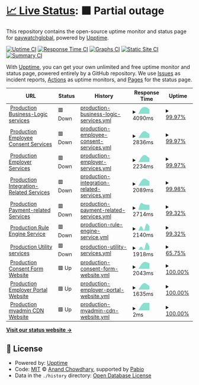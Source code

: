 # [📈 Live Status](https://paywatchglobal.github.io/upptime): <!--live status--> **🟧 Partial outage**

This repository contains the open-source uptime monitor and status page for [paywatchglobal](https://paywatchglobal.github.io/upptime), powered by [Upptime](https://github.com/upptime/upptime).

[![Uptime CI](https://github.com/paywatchglobal/upptime/workflows/Uptime%20CI/badge.svg)](https://github.com/paywatchglobal/upptime/actions?query=workflow%3A%22Uptime+CI%22)
[![Response Time CI](https://github.com/paywatchglobal/upptime/workflows/Response%20Time%20CI/badge.svg)](https://github.com/paywatchglobal/upptime/actions?query=workflow%3A%22Response+Time+CI%22)
[![Graphs CI](https://github.com/paywatchglobal/upptime/workflows/Graphs%20CI/badge.svg)](https://github.com/paywatchglobal/upptime/actions?query=workflow%3A%22Graphs+CI%22)
[![Static Site CI](https://github.com/paywatchglobal/upptime/workflows/Static%20Site%20CI/badge.svg)](https://github.com/paywatchglobal/upptime/actions?query=workflow%3A%22Static+Site+CI%22)
[![Summary CI](https://github.com/paywatchglobal/upptime/workflows/Summary%20CI/badge.svg)](https://github.com/paywatchglobal/upptime/actions?query=workflow%3A%22Summary+CI%22)

With [Upptime](https://upptime.js.org), you can get your own unlimited and free uptime monitor and status page, powered entirely by a GitHub repository. We use [Issues](https://github.com/paywatchglobal/upptime/issues) as incident reports, [Actions](https://github.com/paywatchglobal/upptime/actions) as uptime monitors, and [Pages](https://paywatchglobal.github.io/upptime) for the status page.

<!--start: status pages-->
<!-- This summary is generated by Upptime (https://github.com/upptime/upptime) -->
<!-- Do not edit this manually, your changes will be overwritten -->
<!-- prettier-ignore -->
| URL | Status | History | Response Time | Uptime |
| --- | ------ | ------- | ------------- | ------ |
| <img alt="" src="https://icons.duckduckgo.com/ip3/20.24.157.72.ico" height="13"> [Production Business-Logic services](https://20.24.157.72/agghealth/health) | 🟥 Down | [production-business-logic-services.yml](https://github.com/paywatchglobal/upptime/commits/HEAD/history/production-business-logic-services.yml) | <details><summary><img alt="Response time graph" src="./graphs/production-business-logic-services/response-time-week.png" height="20"> 4090ms</summary><br><a href="https://paywatchglobal.github.io/upptime/history/production-business-logic-services"><img alt="Response time 4090" src="https://img.shields.io/endpoint?url=https%3A%2F%2Fraw.githubusercontent.com%2Fpaywatchglobal%2Fupptime%2FHEAD%2Fapi%2Fproduction-business-logic-services%2Fresponse-time.json"></a><br><a href="https://paywatchglobal.github.io/upptime/history/production-business-logic-services"><img alt="24-hour response time 4090" src="https://img.shields.io/endpoint?url=https%3A%2F%2Fraw.githubusercontent.com%2Fpaywatchglobal%2Fupptime%2FHEAD%2Fapi%2Fproduction-business-logic-services%2Fresponse-time-day.json"></a><br><a href="https://paywatchglobal.github.io/upptime/history/production-business-logic-services"><img alt="7-day response time 4090" src="https://img.shields.io/endpoint?url=https%3A%2F%2Fraw.githubusercontent.com%2Fpaywatchglobal%2Fupptime%2FHEAD%2Fapi%2Fproduction-business-logic-services%2Fresponse-time-week.json"></a><br><a href="https://paywatchglobal.github.io/upptime/history/production-business-logic-services"><img alt="30-day response time 4090" src="https://img.shields.io/endpoint?url=https%3A%2F%2Fraw.githubusercontent.com%2Fpaywatchglobal%2Fupptime%2FHEAD%2Fapi%2Fproduction-business-logic-services%2Fresponse-time-month.json"></a><br><a href="https://paywatchglobal.github.io/upptime/history/production-business-logic-services"><img alt="1-year response time 4090" src="https://img.shields.io/endpoint?url=https%3A%2F%2Fraw.githubusercontent.com%2Fpaywatchglobal%2Fupptime%2FHEAD%2Fapi%2Fproduction-business-logic-services%2Fresponse-time-year.json"></a></details> | <details><summary><a href="https://paywatchglobal.github.io/upptime/history/production-business-logic-services">99.97%</a></summary><a href="https://paywatchglobal.github.io/upptime/history/production-business-logic-services"><img alt="All-time uptime 99.97%" src="https://img.shields.io/endpoint?url=https%3A%2F%2Fraw.githubusercontent.com%2Fpaywatchglobal%2Fupptime%2FHEAD%2Fapi%2Fproduction-business-logic-services%2Fuptime.json"></a><br><a href="https://paywatchglobal.github.io/upptime/history/production-business-logic-services"><img alt="24-hour uptime 99.97%" src="https://img.shields.io/endpoint?url=https%3A%2F%2Fraw.githubusercontent.com%2Fpaywatchglobal%2Fupptime%2FHEAD%2Fapi%2Fproduction-business-logic-services%2Fuptime-day.json"></a><br><a href="https://paywatchglobal.github.io/upptime/history/production-business-logic-services"><img alt="7-day uptime 99.97%" src="https://img.shields.io/endpoint?url=https%3A%2F%2Fraw.githubusercontent.com%2Fpaywatchglobal%2Fupptime%2FHEAD%2Fapi%2Fproduction-business-logic-services%2Fuptime-week.json"></a><br><a href="https://paywatchglobal.github.io/upptime/history/production-business-logic-services"><img alt="30-day uptime 99.97%" src="https://img.shields.io/endpoint?url=https%3A%2F%2Fraw.githubusercontent.com%2Fpaywatchglobal%2Fupptime%2FHEAD%2Fapi%2Fproduction-business-logic-services%2Fuptime-month.json"></a><br><a href="https://paywatchglobal.github.io/upptime/history/production-business-logic-services"><img alt="1-year uptime 99.97%" src="https://img.shields.io/endpoint?url=https%3A%2F%2Fraw.githubusercontent.com%2Fpaywatchglobal%2Fupptime%2FHEAD%2Fapi%2Fproduction-business-logic-services%2Fuptime-year.json"></a></details>
| <img alt="" src="https://icons.duckduckgo.com/ip3/20.24.157.72.ico" height="13"> [Production Employee Consent Services](https://20.24.157.72/agghealth/health) | 🟥 Down | [production-employee-consent-services.yml](https://github.com/paywatchglobal/upptime/commits/HEAD/history/production-employee-consent-services.yml) | <details><summary><img alt="Response time graph" src="./graphs/production-employee-consent-services/response-time-week.png" height="20"> 2836ms</summary><br><a href="https://paywatchglobal.github.io/upptime/history/production-employee-consent-services"><img alt="Response time 2836" src="https://img.shields.io/endpoint?url=https%3A%2F%2Fraw.githubusercontent.com%2Fpaywatchglobal%2Fupptime%2FHEAD%2Fapi%2Fproduction-employee-consent-services%2Fresponse-time.json"></a><br><a href="https://paywatchglobal.github.io/upptime/history/production-employee-consent-services"><img alt="24-hour response time 2836" src="https://img.shields.io/endpoint?url=https%3A%2F%2Fraw.githubusercontent.com%2Fpaywatchglobal%2Fupptime%2FHEAD%2Fapi%2Fproduction-employee-consent-services%2Fresponse-time-day.json"></a><br><a href="https://paywatchglobal.github.io/upptime/history/production-employee-consent-services"><img alt="7-day response time 2836" src="https://img.shields.io/endpoint?url=https%3A%2F%2Fraw.githubusercontent.com%2Fpaywatchglobal%2Fupptime%2FHEAD%2Fapi%2Fproduction-employee-consent-services%2Fresponse-time-week.json"></a><br><a href="https://paywatchglobal.github.io/upptime/history/production-employee-consent-services"><img alt="30-day response time 2836" src="https://img.shields.io/endpoint?url=https%3A%2F%2Fraw.githubusercontent.com%2Fpaywatchglobal%2Fupptime%2FHEAD%2Fapi%2Fproduction-employee-consent-services%2Fresponse-time-month.json"></a><br><a href="https://paywatchglobal.github.io/upptime/history/production-employee-consent-services"><img alt="1-year response time 2836" src="https://img.shields.io/endpoint?url=https%3A%2F%2Fraw.githubusercontent.com%2Fpaywatchglobal%2Fupptime%2FHEAD%2Fapi%2Fproduction-employee-consent-services%2Fresponse-time-year.json"></a></details> | <details><summary><a href="https://paywatchglobal.github.io/upptime/history/production-employee-consent-services">99.97%</a></summary><a href="https://paywatchglobal.github.io/upptime/history/production-employee-consent-services"><img alt="All-time uptime 99.97%" src="https://img.shields.io/endpoint?url=https%3A%2F%2Fraw.githubusercontent.com%2Fpaywatchglobal%2Fupptime%2FHEAD%2Fapi%2Fproduction-employee-consent-services%2Fuptime.json"></a><br><a href="https://paywatchglobal.github.io/upptime/history/production-employee-consent-services"><img alt="24-hour uptime 99.97%" src="https://img.shields.io/endpoint?url=https%3A%2F%2Fraw.githubusercontent.com%2Fpaywatchglobal%2Fupptime%2FHEAD%2Fapi%2Fproduction-employee-consent-services%2Fuptime-day.json"></a><br><a href="https://paywatchglobal.github.io/upptime/history/production-employee-consent-services"><img alt="7-day uptime 99.97%" src="https://img.shields.io/endpoint?url=https%3A%2F%2Fraw.githubusercontent.com%2Fpaywatchglobal%2Fupptime%2FHEAD%2Fapi%2Fproduction-employee-consent-services%2Fuptime-week.json"></a><br><a href="https://paywatchglobal.github.io/upptime/history/production-employee-consent-services"><img alt="30-day uptime 99.97%" src="https://img.shields.io/endpoint?url=https%3A%2F%2Fraw.githubusercontent.com%2Fpaywatchglobal%2Fupptime%2FHEAD%2Fapi%2Fproduction-employee-consent-services%2Fuptime-month.json"></a><br><a href="https://paywatchglobal.github.io/upptime/history/production-employee-consent-services"><img alt="1-year uptime 99.97%" src="https://img.shields.io/endpoint?url=https%3A%2F%2Fraw.githubusercontent.com%2Fpaywatchglobal%2Fupptime%2FHEAD%2Fapi%2Fproduction-employee-consent-services%2Fuptime-year.json"></a></details>
| <img alt="" src="https://icons.duckduckgo.com/ip3/20.24.157.72.ico" height="13"> [Production Employer Services](https://20.24.157.72/agghealth/health) | 🟥 Down | [production-employer-services.yml](https://github.com/paywatchglobal/upptime/commits/HEAD/history/production-employer-services.yml) | <details><summary><img alt="Response time graph" src="./graphs/production-employer-services/response-time-week.png" height="20"> 2234ms</summary><br><a href="https://paywatchglobal.github.io/upptime/history/production-employer-services"><img alt="Response time 2234" src="https://img.shields.io/endpoint?url=https%3A%2F%2Fraw.githubusercontent.com%2Fpaywatchglobal%2Fupptime%2FHEAD%2Fapi%2Fproduction-employer-services%2Fresponse-time.json"></a><br><a href="https://paywatchglobal.github.io/upptime/history/production-employer-services"><img alt="24-hour response time 2234" src="https://img.shields.io/endpoint?url=https%3A%2F%2Fraw.githubusercontent.com%2Fpaywatchglobal%2Fupptime%2FHEAD%2Fapi%2Fproduction-employer-services%2Fresponse-time-day.json"></a><br><a href="https://paywatchglobal.github.io/upptime/history/production-employer-services"><img alt="7-day response time 2234" src="https://img.shields.io/endpoint?url=https%3A%2F%2Fraw.githubusercontent.com%2Fpaywatchglobal%2Fupptime%2FHEAD%2Fapi%2Fproduction-employer-services%2Fresponse-time-week.json"></a><br><a href="https://paywatchglobal.github.io/upptime/history/production-employer-services"><img alt="30-day response time 2234" src="https://img.shields.io/endpoint?url=https%3A%2F%2Fraw.githubusercontent.com%2Fpaywatchglobal%2Fupptime%2FHEAD%2Fapi%2Fproduction-employer-services%2Fresponse-time-month.json"></a><br><a href="https://paywatchglobal.github.io/upptime/history/production-employer-services"><img alt="1-year response time 2234" src="https://img.shields.io/endpoint?url=https%3A%2F%2Fraw.githubusercontent.com%2Fpaywatchglobal%2Fupptime%2FHEAD%2Fapi%2Fproduction-employer-services%2Fresponse-time-year.json"></a></details> | <details><summary><a href="https://paywatchglobal.github.io/upptime/history/production-employer-services">99.97%</a></summary><a href="https://paywatchglobal.github.io/upptime/history/production-employer-services"><img alt="All-time uptime 99.97%" src="https://img.shields.io/endpoint?url=https%3A%2F%2Fraw.githubusercontent.com%2Fpaywatchglobal%2Fupptime%2FHEAD%2Fapi%2Fproduction-employer-services%2Fuptime.json"></a><br><a href="https://paywatchglobal.github.io/upptime/history/production-employer-services"><img alt="24-hour uptime 99.97%" src="https://img.shields.io/endpoint?url=https%3A%2F%2Fraw.githubusercontent.com%2Fpaywatchglobal%2Fupptime%2FHEAD%2Fapi%2Fproduction-employer-services%2Fuptime-day.json"></a><br><a href="https://paywatchglobal.github.io/upptime/history/production-employer-services"><img alt="7-day uptime 99.97%" src="https://img.shields.io/endpoint?url=https%3A%2F%2Fraw.githubusercontent.com%2Fpaywatchglobal%2Fupptime%2FHEAD%2Fapi%2Fproduction-employer-services%2Fuptime-week.json"></a><br><a href="https://paywatchglobal.github.io/upptime/history/production-employer-services"><img alt="30-day uptime 99.97%" src="https://img.shields.io/endpoint?url=https%3A%2F%2Fraw.githubusercontent.com%2Fpaywatchglobal%2Fupptime%2FHEAD%2Fapi%2Fproduction-employer-services%2Fuptime-month.json"></a><br><a href="https://paywatchglobal.github.io/upptime/history/production-employer-services"><img alt="1-year uptime 99.97%" src="https://img.shields.io/endpoint?url=https%3A%2F%2Fraw.githubusercontent.com%2Fpaywatchglobal%2Fupptime%2FHEAD%2Fapi%2Fproduction-employer-services%2Fuptime-year.json"></a></details>
| <img alt="" src="https://icons.duckduckgo.com/ip3/20.24.157.72.ico" height="13"> [Production Integration-Related Services](https://20.24.157.72/agghealth/health) | 🟥 Down | [production-integration-related-services.yml](https://github.com/paywatchglobal/upptime/commits/HEAD/history/production-integration-related-services.yml) | <details><summary><img alt="Response time graph" src="./graphs/production-integration-related-services/response-time-week.png" height="20"> 2089ms</summary><br><a href="https://paywatchglobal.github.io/upptime/history/production-integration-related-services"><img alt="Response time 2089" src="https://img.shields.io/endpoint?url=https%3A%2F%2Fraw.githubusercontent.com%2Fpaywatchglobal%2Fupptime%2FHEAD%2Fapi%2Fproduction-integration-related-services%2Fresponse-time.json"></a><br><a href="https://paywatchglobal.github.io/upptime/history/production-integration-related-services"><img alt="24-hour response time 2089" src="https://img.shields.io/endpoint?url=https%3A%2F%2Fraw.githubusercontent.com%2Fpaywatchglobal%2Fupptime%2FHEAD%2Fapi%2Fproduction-integration-related-services%2Fresponse-time-day.json"></a><br><a href="https://paywatchglobal.github.io/upptime/history/production-integration-related-services"><img alt="7-day response time 2089" src="https://img.shields.io/endpoint?url=https%3A%2F%2Fraw.githubusercontent.com%2Fpaywatchglobal%2Fupptime%2FHEAD%2Fapi%2Fproduction-integration-related-services%2Fresponse-time-week.json"></a><br><a href="https://paywatchglobal.github.io/upptime/history/production-integration-related-services"><img alt="30-day response time 2089" src="https://img.shields.io/endpoint?url=https%3A%2F%2Fraw.githubusercontent.com%2Fpaywatchglobal%2Fupptime%2FHEAD%2Fapi%2Fproduction-integration-related-services%2Fresponse-time-month.json"></a><br><a href="https://paywatchglobal.github.io/upptime/history/production-integration-related-services"><img alt="1-year response time 2089" src="https://img.shields.io/endpoint?url=https%3A%2F%2Fraw.githubusercontent.com%2Fpaywatchglobal%2Fupptime%2FHEAD%2Fapi%2Fproduction-integration-related-services%2Fresponse-time-year.json"></a></details> | <details><summary><a href="https://paywatchglobal.github.io/upptime/history/production-integration-related-services">99.98%</a></summary><a href="https://paywatchglobal.github.io/upptime/history/production-integration-related-services"><img alt="All-time uptime 99.98%" src="https://img.shields.io/endpoint?url=https%3A%2F%2Fraw.githubusercontent.com%2Fpaywatchglobal%2Fupptime%2FHEAD%2Fapi%2Fproduction-integration-related-services%2Fuptime.json"></a><br><a href="https://paywatchglobal.github.io/upptime/history/production-integration-related-services"><img alt="24-hour uptime 99.98%" src="https://img.shields.io/endpoint?url=https%3A%2F%2Fraw.githubusercontent.com%2Fpaywatchglobal%2Fupptime%2FHEAD%2Fapi%2Fproduction-integration-related-services%2Fuptime-day.json"></a><br><a href="https://paywatchglobal.github.io/upptime/history/production-integration-related-services"><img alt="7-day uptime 99.98%" src="https://img.shields.io/endpoint?url=https%3A%2F%2Fraw.githubusercontent.com%2Fpaywatchglobal%2Fupptime%2FHEAD%2Fapi%2Fproduction-integration-related-services%2Fuptime-week.json"></a><br><a href="https://paywatchglobal.github.io/upptime/history/production-integration-related-services"><img alt="30-day uptime 99.98%" src="https://img.shields.io/endpoint?url=https%3A%2F%2Fraw.githubusercontent.com%2Fpaywatchglobal%2Fupptime%2FHEAD%2Fapi%2Fproduction-integration-related-services%2Fuptime-month.json"></a><br><a href="https://paywatchglobal.github.io/upptime/history/production-integration-related-services"><img alt="1-year uptime 99.98%" src="https://img.shields.io/endpoint?url=https%3A%2F%2Fraw.githubusercontent.com%2Fpaywatchglobal%2Fupptime%2FHEAD%2Fapi%2Fproduction-integration-related-services%2Fuptime-year.json"></a></details>
| <img alt="" src="https://icons.duckduckgo.com/ip3/20.24.157.72.ico" height="13"> [Production Payment-related Services](https://20.24.157.72/agghealth/health) | 🟥 Down | [production-payment-related-services.yml](https://github.com/paywatchglobal/upptime/commits/HEAD/history/production-payment-related-services.yml) | <details><summary><img alt="Response time graph" src="./graphs/production-payment-related-services/response-time-week.png" height="20"> 2714ms</summary><br><a href="https://paywatchglobal.github.io/upptime/history/production-payment-related-services"><img alt="Response time 2714" src="https://img.shields.io/endpoint?url=https%3A%2F%2Fraw.githubusercontent.com%2Fpaywatchglobal%2Fupptime%2FHEAD%2Fapi%2Fproduction-payment-related-services%2Fresponse-time.json"></a><br><a href="https://paywatchglobal.github.io/upptime/history/production-payment-related-services"><img alt="24-hour response time 2714" src="https://img.shields.io/endpoint?url=https%3A%2F%2Fraw.githubusercontent.com%2Fpaywatchglobal%2Fupptime%2FHEAD%2Fapi%2Fproduction-payment-related-services%2Fresponse-time-day.json"></a><br><a href="https://paywatchglobal.github.io/upptime/history/production-payment-related-services"><img alt="7-day response time 2714" src="https://img.shields.io/endpoint?url=https%3A%2F%2Fraw.githubusercontent.com%2Fpaywatchglobal%2Fupptime%2FHEAD%2Fapi%2Fproduction-payment-related-services%2Fresponse-time-week.json"></a><br><a href="https://paywatchglobal.github.io/upptime/history/production-payment-related-services"><img alt="30-day response time 2714" src="https://img.shields.io/endpoint?url=https%3A%2F%2Fraw.githubusercontent.com%2Fpaywatchglobal%2Fupptime%2FHEAD%2Fapi%2Fproduction-payment-related-services%2Fresponse-time-month.json"></a><br><a href="https://paywatchglobal.github.io/upptime/history/production-payment-related-services"><img alt="1-year response time 2714" src="https://img.shields.io/endpoint?url=https%3A%2F%2Fraw.githubusercontent.com%2Fpaywatchglobal%2Fupptime%2FHEAD%2Fapi%2Fproduction-payment-related-services%2Fresponse-time-year.json"></a></details> | <details><summary><a href="https://paywatchglobal.github.io/upptime/history/production-payment-related-services">99.32%</a></summary><a href="https://paywatchglobal.github.io/upptime/history/production-payment-related-services"><img alt="All-time uptime 99.32%" src="https://img.shields.io/endpoint?url=https%3A%2F%2Fraw.githubusercontent.com%2Fpaywatchglobal%2Fupptime%2FHEAD%2Fapi%2Fproduction-payment-related-services%2Fuptime.json"></a><br><a href="https://paywatchglobal.github.io/upptime/history/production-payment-related-services"><img alt="24-hour uptime 99.32%" src="https://img.shields.io/endpoint?url=https%3A%2F%2Fraw.githubusercontent.com%2Fpaywatchglobal%2Fupptime%2FHEAD%2Fapi%2Fproduction-payment-related-services%2Fuptime-day.json"></a><br><a href="https://paywatchglobal.github.io/upptime/history/production-payment-related-services"><img alt="7-day uptime 99.32%" src="https://img.shields.io/endpoint?url=https%3A%2F%2Fraw.githubusercontent.com%2Fpaywatchglobal%2Fupptime%2FHEAD%2Fapi%2Fproduction-payment-related-services%2Fuptime-week.json"></a><br><a href="https://paywatchglobal.github.io/upptime/history/production-payment-related-services"><img alt="30-day uptime 99.32%" src="https://img.shields.io/endpoint?url=https%3A%2F%2Fraw.githubusercontent.com%2Fpaywatchglobal%2Fupptime%2FHEAD%2Fapi%2Fproduction-payment-related-services%2Fuptime-month.json"></a><br><a href="https://paywatchglobal.github.io/upptime/history/production-payment-related-services"><img alt="1-year uptime 99.32%" src="https://img.shields.io/endpoint?url=https%3A%2F%2Fraw.githubusercontent.com%2Fpaywatchglobal%2Fupptime%2FHEAD%2Fapi%2Fproduction-payment-related-services%2Fuptime-year.json"></a></details>
| <img alt="" src="https://icons.duckduckgo.com/ip3/20.24.157.72.ico" height="13"> [Production Rule Engine Service](https://20.24.157.72/agghealth/health) | 🟥 Down | [production-rule-engine-service.yml](https://github.com/paywatchglobal/upptime/commits/HEAD/history/production-rule-engine-service.yml) | <details><summary><img alt="Response time graph" src="./graphs/production-rule-engine-service/response-time-week.png" height="20"> 2140ms</summary><br><a href="https://paywatchglobal.github.io/upptime/history/production-rule-engine-service"><img alt="Response time 2140" src="https://img.shields.io/endpoint?url=https%3A%2F%2Fraw.githubusercontent.com%2Fpaywatchglobal%2Fupptime%2FHEAD%2Fapi%2Fproduction-rule-engine-service%2Fresponse-time.json"></a><br><a href="https://paywatchglobal.github.io/upptime/history/production-rule-engine-service"><img alt="24-hour response time 2140" src="https://img.shields.io/endpoint?url=https%3A%2F%2Fraw.githubusercontent.com%2Fpaywatchglobal%2Fupptime%2FHEAD%2Fapi%2Fproduction-rule-engine-service%2Fresponse-time-day.json"></a><br><a href="https://paywatchglobal.github.io/upptime/history/production-rule-engine-service"><img alt="7-day response time 2140" src="https://img.shields.io/endpoint?url=https%3A%2F%2Fraw.githubusercontent.com%2Fpaywatchglobal%2Fupptime%2FHEAD%2Fapi%2Fproduction-rule-engine-service%2Fresponse-time-week.json"></a><br><a href="https://paywatchglobal.github.io/upptime/history/production-rule-engine-service"><img alt="30-day response time 2140" src="https://img.shields.io/endpoint?url=https%3A%2F%2Fraw.githubusercontent.com%2Fpaywatchglobal%2Fupptime%2FHEAD%2Fapi%2Fproduction-rule-engine-service%2Fresponse-time-month.json"></a><br><a href="https://paywatchglobal.github.io/upptime/history/production-rule-engine-service"><img alt="1-year response time 2140" src="https://img.shields.io/endpoint?url=https%3A%2F%2Fraw.githubusercontent.com%2Fpaywatchglobal%2Fupptime%2FHEAD%2Fapi%2Fproduction-rule-engine-service%2Fresponse-time-year.json"></a></details> | <details><summary><a href="https://paywatchglobal.github.io/upptime/history/production-rule-engine-service">99.32%</a></summary><a href="https://paywatchglobal.github.io/upptime/history/production-rule-engine-service"><img alt="All-time uptime 99.32%" src="https://img.shields.io/endpoint?url=https%3A%2F%2Fraw.githubusercontent.com%2Fpaywatchglobal%2Fupptime%2FHEAD%2Fapi%2Fproduction-rule-engine-service%2Fuptime.json"></a><br><a href="https://paywatchglobal.github.io/upptime/history/production-rule-engine-service"><img alt="24-hour uptime 99.32%" src="https://img.shields.io/endpoint?url=https%3A%2F%2Fraw.githubusercontent.com%2Fpaywatchglobal%2Fupptime%2FHEAD%2Fapi%2Fproduction-rule-engine-service%2Fuptime-day.json"></a><br><a href="https://paywatchglobal.github.io/upptime/history/production-rule-engine-service"><img alt="7-day uptime 99.32%" src="https://img.shields.io/endpoint?url=https%3A%2F%2Fraw.githubusercontent.com%2Fpaywatchglobal%2Fupptime%2FHEAD%2Fapi%2Fproduction-rule-engine-service%2Fuptime-week.json"></a><br><a href="https://paywatchglobal.github.io/upptime/history/production-rule-engine-service"><img alt="30-day uptime 99.32%" src="https://img.shields.io/endpoint?url=https%3A%2F%2Fraw.githubusercontent.com%2Fpaywatchglobal%2Fupptime%2FHEAD%2Fapi%2Fproduction-rule-engine-service%2Fuptime-month.json"></a><br><a href="https://paywatchglobal.github.io/upptime/history/production-rule-engine-service"><img alt="1-year uptime 99.32%" src="https://img.shields.io/endpoint?url=https%3A%2F%2Fraw.githubusercontent.com%2Fpaywatchglobal%2Fupptime%2FHEAD%2Fapi%2Fproduction-rule-engine-service%2Fuptime-year.json"></a></details>
| <img alt="" src="https://icons.duckduckgo.com/ip3/20.24.157.72.ico" height="13"> [Production Utility services](https://20.24.157.72/agghealth/health) | 🟥 Down | [production-utility-services.yml](https://github.com/paywatchglobal/upptime/commits/HEAD/history/production-utility-services.yml) | <details><summary><img alt="Response time graph" src="./graphs/production-utility-services/response-time-week.png" height="20"> 1918ms</summary><br><a href="https://paywatchglobal.github.io/upptime/history/production-utility-services"><img alt="Response time 1918" src="https://img.shields.io/endpoint?url=https%3A%2F%2Fraw.githubusercontent.com%2Fpaywatchglobal%2Fupptime%2FHEAD%2Fapi%2Fproduction-utility-services%2Fresponse-time.json"></a><br><a href="https://paywatchglobal.github.io/upptime/history/production-utility-services"><img alt="24-hour response time 1918" src="https://img.shields.io/endpoint?url=https%3A%2F%2Fraw.githubusercontent.com%2Fpaywatchglobal%2Fupptime%2FHEAD%2Fapi%2Fproduction-utility-services%2Fresponse-time-day.json"></a><br><a href="https://paywatchglobal.github.io/upptime/history/production-utility-services"><img alt="7-day response time 1918" src="https://img.shields.io/endpoint?url=https%3A%2F%2Fraw.githubusercontent.com%2Fpaywatchglobal%2Fupptime%2FHEAD%2Fapi%2Fproduction-utility-services%2Fresponse-time-week.json"></a><br><a href="https://paywatchglobal.github.io/upptime/history/production-utility-services"><img alt="30-day response time 1918" src="https://img.shields.io/endpoint?url=https%3A%2F%2Fraw.githubusercontent.com%2Fpaywatchglobal%2Fupptime%2FHEAD%2Fapi%2Fproduction-utility-services%2Fresponse-time-month.json"></a><br><a href="https://paywatchglobal.github.io/upptime/history/production-utility-services"><img alt="1-year response time 1918" src="https://img.shields.io/endpoint?url=https%3A%2F%2Fraw.githubusercontent.com%2Fpaywatchglobal%2Fupptime%2FHEAD%2Fapi%2Fproduction-utility-services%2Fresponse-time-year.json"></a></details> | <details><summary><a href="https://paywatchglobal.github.io/upptime/history/production-utility-services">65.75%</a></summary><a href="https://paywatchglobal.github.io/upptime/history/production-utility-services"><img alt="All-time uptime 65.75%" src="https://img.shields.io/endpoint?url=https%3A%2F%2Fraw.githubusercontent.com%2Fpaywatchglobal%2Fupptime%2FHEAD%2Fapi%2Fproduction-utility-services%2Fuptime.json"></a><br><a href="https://paywatchglobal.github.io/upptime/history/production-utility-services"><img alt="24-hour uptime 65.75%" src="https://img.shields.io/endpoint?url=https%3A%2F%2Fraw.githubusercontent.com%2Fpaywatchglobal%2Fupptime%2FHEAD%2Fapi%2Fproduction-utility-services%2Fuptime-day.json"></a><br><a href="https://paywatchglobal.github.io/upptime/history/production-utility-services"><img alt="7-day uptime 65.75%" src="https://img.shields.io/endpoint?url=https%3A%2F%2Fraw.githubusercontent.com%2Fpaywatchglobal%2Fupptime%2FHEAD%2Fapi%2Fproduction-utility-services%2Fuptime-week.json"></a><br><a href="https://paywatchglobal.github.io/upptime/history/production-utility-services"><img alt="30-day uptime 65.75%" src="https://img.shields.io/endpoint?url=https%3A%2F%2Fraw.githubusercontent.com%2Fpaywatchglobal%2Fupptime%2FHEAD%2Fapi%2Fproduction-utility-services%2Fuptime-month.json"></a><br><a href="https://paywatchglobal.github.io/upptime/history/production-utility-services"><img alt="1-year uptime 65.75%" src="https://img.shields.io/endpoint?url=https%3A%2F%2Fraw.githubusercontent.com%2Fpaywatchglobal%2Fupptime%2FHEAD%2Fapi%2Fproduction-utility-services%2Fuptime-year.json"></a></details>
| <img alt="" src="https://icons.duckduckgo.com/ip3/form.paywatchglobal.com.ico" height="13"> [Production Consent Form Website](https://form.paywatchglobal.com/id-ID/wilmar-indonesia) | 🟩 Up | [production-consent-form-website.yml](https://github.com/paywatchglobal/upptime/commits/HEAD/history/production-consent-form-website.yml) | <details><summary><img alt="Response time graph" src="./graphs/production-consent-form-website/response-time-week.png" height="20"> 2043ms</summary><br><a href="https://paywatchglobal.github.io/upptime/history/production-consent-form-website"><img alt="Response time 2043" src="https://img.shields.io/endpoint?url=https%3A%2F%2Fraw.githubusercontent.com%2Fpaywatchglobal%2Fupptime%2FHEAD%2Fapi%2Fproduction-consent-form-website%2Fresponse-time.json"></a><br><a href="https://paywatchglobal.github.io/upptime/history/production-consent-form-website"><img alt="24-hour response time 2043" src="https://img.shields.io/endpoint?url=https%3A%2F%2Fraw.githubusercontent.com%2Fpaywatchglobal%2Fupptime%2FHEAD%2Fapi%2Fproduction-consent-form-website%2Fresponse-time-day.json"></a><br><a href="https://paywatchglobal.github.io/upptime/history/production-consent-form-website"><img alt="7-day response time 2043" src="https://img.shields.io/endpoint?url=https%3A%2F%2Fraw.githubusercontent.com%2Fpaywatchglobal%2Fupptime%2FHEAD%2Fapi%2Fproduction-consent-form-website%2Fresponse-time-week.json"></a><br><a href="https://paywatchglobal.github.io/upptime/history/production-consent-form-website"><img alt="30-day response time 2043" src="https://img.shields.io/endpoint?url=https%3A%2F%2Fraw.githubusercontent.com%2Fpaywatchglobal%2Fupptime%2FHEAD%2Fapi%2Fproduction-consent-form-website%2Fresponse-time-month.json"></a><br><a href="https://paywatchglobal.github.io/upptime/history/production-consent-form-website"><img alt="1-year response time 2043" src="https://img.shields.io/endpoint?url=https%3A%2F%2Fraw.githubusercontent.com%2Fpaywatchglobal%2Fupptime%2FHEAD%2Fapi%2Fproduction-consent-form-website%2Fresponse-time-year.json"></a></details> | <details><summary><a href="https://paywatchglobal.github.io/upptime/history/production-consent-form-website">100.00%</a></summary><a href="https://paywatchglobal.github.io/upptime/history/production-consent-form-website"><img alt="All-time uptime 100.00%" src="https://img.shields.io/endpoint?url=https%3A%2F%2Fraw.githubusercontent.com%2Fpaywatchglobal%2Fupptime%2FHEAD%2Fapi%2Fproduction-consent-form-website%2Fuptime.json"></a><br><a href="https://paywatchglobal.github.io/upptime/history/production-consent-form-website"><img alt="24-hour uptime 100.00%" src="https://img.shields.io/endpoint?url=https%3A%2F%2Fraw.githubusercontent.com%2Fpaywatchglobal%2Fupptime%2FHEAD%2Fapi%2Fproduction-consent-form-website%2Fuptime-day.json"></a><br><a href="https://paywatchglobal.github.io/upptime/history/production-consent-form-website"><img alt="7-day uptime 100.00%" src="https://img.shields.io/endpoint?url=https%3A%2F%2Fraw.githubusercontent.com%2Fpaywatchglobal%2Fupptime%2FHEAD%2Fapi%2Fproduction-consent-form-website%2Fuptime-week.json"></a><br><a href="https://paywatchglobal.github.io/upptime/history/production-consent-form-website"><img alt="30-day uptime 100.00%" src="https://img.shields.io/endpoint?url=https%3A%2F%2Fraw.githubusercontent.com%2Fpaywatchglobal%2Fupptime%2FHEAD%2Fapi%2Fproduction-consent-form-website%2Fuptime-month.json"></a><br><a href="https://paywatchglobal.github.io/upptime/history/production-consent-form-website"><img alt="1-year uptime 100.00%" src="https://img.shields.io/endpoint?url=https%3A%2F%2Fraw.githubusercontent.com%2Fpaywatchglobal%2Fupptime%2FHEAD%2Fapi%2Fproduction-consent-form-website%2Fuptime-year.json"></a></details>
| <img alt="" src="https://icons.duckduckgo.com/ip3/employer.myadmin.paywatchglobal.com.ico" height="13"> [Production Employer Portal Website](https://employer.myadmin.paywatchglobal.com) | 🟩 Up | [production-employer-portal-website.yml](https://github.com/paywatchglobal/upptime/commits/HEAD/history/production-employer-portal-website.yml) | <details><summary><img alt="Response time graph" src="./graphs/production-employer-portal-website/response-time-week.png" height="20"> 1635ms</summary><br><a href="https://paywatchglobal.github.io/upptime/history/production-employer-portal-website"><img alt="Response time 1635" src="https://img.shields.io/endpoint?url=https%3A%2F%2Fraw.githubusercontent.com%2Fpaywatchglobal%2Fupptime%2FHEAD%2Fapi%2Fproduction-employer-portal-website%2Fresponse-time.json"></a><br><a href="https://paywatchglobal.github.io/upptime/history/production-employer-portal-website"><img alt="24-hour response time 1635" src="https://img.shields.io/endpoint?url=https%3A%2F%2Fraw.githubusercontent.com%2Fpaywatchglobal%2Fupptime%2FHEAD%2Fapi%2Fproduction-employer-portal-website%2Fresponse-time-day.json"></a><br><a href="https://paywatchglobal.github.io/upptime/history/production-employer-portal-website"><img alt="7-day response time 1635" src="https://img.shields.io/endpoint?url=https%3A%2F%2Fraw.githubusercontent.com%2Fpaywatchglobal%2Fupptime%2FHEAD%2Fapi%2Fproduction-employer-portal-website%2Fresponse-time-week.json"></a><br><a href="https://paywatchglobal.github.io/upptime/history/production-employer-portal-website"><img alt="30-day response time 1635" src="https://img.shields.io/endpoint?url=https%3A%2F%2Fraw.githubusercontent.com%2Fpaywatchglobal%2Fupptime%2FHEAD%2Fapi%2Fproduction-employer-portal-website%2Fresponse-time-month.json"></a><br><a href="https://paywatchglobal.github.io/upptime/history/production-employer-portal-website"><img alt="1-year response time 1635" src="https://img.shields.io/endpoint?url=https%3A%2F%2Fraw.githubusercontent.com%2Fpaywatchglobal%2Fupptime%2FHEAD%2Fapi%2Fproduction-employer-portal-website%2Fresponse-time-year.json"></a></details> | <details><summary><a href="https://paywatchglobal.github.io/upptime/history/production-employer-portal-website">100.00%</a></summary><a href="https://paywatchglobal.github.io/upptime/history/production-employer-portal-website"><img alt="All-time uptime 100.00%" src="https://img.shields.io/endpoint?url=https%3A%2F%2Fraw.githubusercontent.com%2Fpaywatchglobal%2Fupptime%2FHEAD%2Fapi%2Fproduction-employer-portal-website%2Fuptime.json"></a><br><a href="https://paywatchglobal.github.io/upptime/history/production-employer-portal-website"><img alt="24-hour uptime 100.00%" src="https://img.shields.io/endpoint?url=https%3A%2F%2Fraw.githubusercontent.com%2Fpaywatchglobal%2Fupptime%2FHEAD%2Fapi%2Fproduction-employer-portal-website%2Fuptime-day.json"></a><br><a href="https://paywatchglobal.github.io/upptime/history/production-employer-portal-website"><img alt="7-day uptime 100.00%" src="https://img.shields.io/endpoint?url=https%3A%2F%2Fraw.githubusercontent.com%2Fpaywatchglobal%2Fupptime%2FHEAD%2Fapi%2Fproduction-employer-portal-website%2Fuptime-week.json"></a><br><a href="https://paywatchglobal.github.io/upptime/history/production-employer-portal-website"><img alt="30-day uptime 100.00%" src="https://img.shields.io/endpoint?url=https%3A%2F%2Fraw.githubusercontent.com%2Fpaywatchglobal%2Fupptime%2FHEAD%2Fapi%2Fproduction-employer-portal-website%2Fuptime-month.json"></a><br><a href="https://paywatchglobal.github.io/upptime/history/production-employer-portal-website"><img alt="1-year uptime 100.00%" src="https://img.shields.io/endpoint?url=https%3A%2F%2Fraw.githubusercontent.com%2Fpaywatchglobal%2Fupptime%2FHEAD%2Fapi%2Fproduction-employer-portal-website%2Fuptime-year.json"></a></details>
| <img alt="" src="https://icons.duckduckgo.com/ip3/myadmin.paywatchglobal.com.ico" height="13"> [Production myadmin CDN Website](https://myadmin.paywatchglobal.com/) | 🟩 Up | [production-myadmin-cdn-website.yml](https://github.com/paywatchglobal/upptime/commits/HEAD/history/production-myadmin-cdn-website.yml) | <details><summary><img alt="Response time graph" src="./graphs/production-myadmin-cdn-website/response-time-week.png" height="20"> 2ms</summary><br><a href="https://paywatchglobal.github.io/upptime/history/production-myadmin-cdn-website"><img alt="Response time 2" src="https://img.shields.io/endpoint?url=https%3A%2F%2Fraw.githubusercontent.com%2Fpaywatchglobal%2Fupptime%2FHEAD%2Fapi%2Fproduction-myadmin-cdn-website%2Fresponse-time.json"></a><br><a href="https://paywatchglobal.github.io/upptime/history/production-myadmin-cdn-website"><img alt="24-hour response time 2" src="https://img.shields.io/endpoint?url=https%3A%2F%2Fraw.githubusercontent.com%2Fpaywatchglobal%2Fupptime%2FHEAD%2Fapi%2Fproduction-myadmin-cdn-website%2Fresponse-time-day.json"></a><br><a href="https://paywatchglobal.github.io/upptime/history/production-myadmin-cdn-website"><img alt="7-day response time 2" src="https://img.shields.io/endpoint?url=https%3A%2F%2Fraw.githubusercontent.com%2Fpaywatchglobal%2Fupptime%2FHEAD%2Fapi%2Fproduction-myadmin-cdn-website%2Fresponse-time-week.json"></a><br><a href="https://paywatchglobal.github.io/upptime/history/production-myadmin-cdn-website"><img alt="30-day response time 2" src="https://img.shields.io/endpoint?url=https%3A%2F%2Fraw.githubusercontent.com%2Fpaywatchglobal%2Fupptime%2FHEAD%2Fapi%2Fproduction-myadmin-cdn-website%2Fresponse-time-month.json"></a><br><a href="https://paywatchglobal.github.io/upptime/history/production-myadmin-cdn-website"><img alt="1-year response time 2" src="https://img.shields.io/endpoint?url=https%3A%2F%2Fraw.githubusercontent.com%2Fpaywatchglobal%2Fupptime%2FHEAD%2Fapi%2Fproduction-myadmin-cdn-website%2Fresponse-time-year.json"></a></details> | <details><summary><a href="https://paywatchglobal.github.io/upptime/history/production-myadmin-cdn-website">100.00%</a></summary><a href="https://paywatchglobal.github.io/upptime/history/production-myadmin-cdn-website"><img alt="All-time uptime 100.00%" src="https://img.shields.io/endpoint?url=https%3A%2F%2Fraw.githubusercontent.com%2Fpaywatchglobal%2Fupptime%2FHEAD%2Fapi%2Fproduction-myadmin-cdn-website%2Fuptime.json"></a><br><a href="https://paywatchglobal.github.io/upptime/history/production-myadmin-cdn-website"><img alt="24-hour uptime 100.00%" src="https://img.shields.io/endpoint?url=https%3A%2F%2Fraw.githubusercontent.com%2Fpaywatchglobal%2Fupptime%2FHEAD%2Fapi%2Fproduction-myadmin-cdn-website%2Fuptime-day.json"></a><br><a href="https://paywatchglobal.github.io/upptime/history/production-myadmin-cdn-website"><img alt="7-day uptime 100.00%" src="https://img.shields.io/endpoint?url=https%3A%2F%2Fraw.githubusercontent.com%2Fpaywatchglobal%2Fupptime%2FHEAD%2Fapi%2Fproduction-myadmin-cdn-website%2Fuptime-week.json"></a><br><a href="https://paywatchglobal.github.io/upptime/history/production-myadmin-cdn-website"><img alt="30-day uptime 100.00%" src="https://img.shields.io/endpoint?url=https%3A%2F%2Fraw.githubusercontent.com%2Fpaywatchglobal%2Fupptime%2FHEAD%2Fapi%2Fproduction-myadmin-cdn-website%2Fuptime-month.json"></a><br><a href="https://paywatchglobal.github.io/upptime/history/production-myadmin-cdn-website"><img alt="1-year uptime 100.00%" src="https://img.shields.io/endpoint?url=https%3A%2F%2Fraw.githubusercontent.com%2Fpaywatchglobal%2Fupptime%2FHEAD%2Fapi%2Fproduction-myadmin-cdn-website%2Fuptime-year.json"></a></details>

<!--end: status pages-->

[**Visit our status website →**](https://paywatchglobal.github.io/upptime)

## 📄 License

- Powered by: [Upptime](https://github.com/upptime/upptime)
- Code: [MIT](./LICENSE) © [Anand Chowdhary](https://anandchowdhary.com), supported by [Pabio](https://pabio.com)
- Data in the `./history` directory: [Open Database License](https://opendatacommons.org/licenses/odbl/1-0/)
